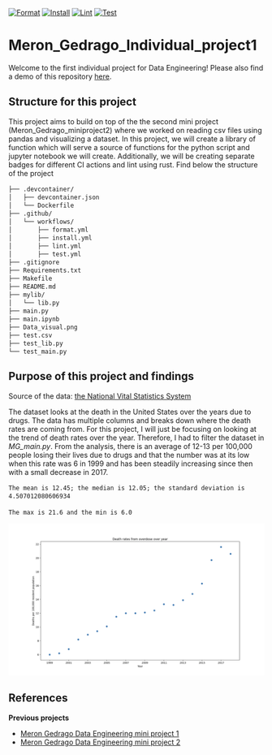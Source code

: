 [![Format](https://github.com/nogibjj/Meron_Gedrago_individual1/actions/workflows/format.yml/badge.svg)](https://github.com/nogibjj/Meron_Gedrago_individual1/actions/workflows/format.yml)
[![Install](https://github.com/nogibjj/Meron_Gedrago_individual1/actions/workflows/install.yml/badge.svg)](https://github.com/nogibjj/Meron_Gedrago_individual1/actions/workflows/install.yml)
[![Lint](https://github.com/nogibjj/Meron_Gedrago_individual1/actions/workflows/lint.yml/badge.svg)](https://github.com/nogibjj/Meron_Gedrago_individual1/actions/workflows/lint.yml)
[![Test](https://github.com/nogibjj/Meron_Gedrago_individual1/actions/workflows/test.yml/badge.svg)](https://github.com/nogibjj/Meron_Gedrago_individual1/actions/workflows/test.yml)


# Meron_Gedrago_Individual_project1 

Welcome to the first individual project for Data Engineering! Please also find a demo of this repository [here](https://youtu.be/1sLnrnrgGYg).

## Structure for this project 

This project aims to build on top of the the second mini project (Meron_Gedrago_miniproject2) where we worked on reading csv files using pandas and visualizing a dataset. In this project, we will create a library of function which will serve a source of functions for the python script and jupyter notebook we will create. Additionally, we will be creating separate badges for different CI actions and lint using rust. Find below the structure of the project

```
├── .devcontainer/
│   ├── devcontainer.json
│   └── Dockerfile
├── .github/
│   └── workflows/
│       ├── format.yml
│       ├── install.yml
│       ├── lint.yml
│       ├── test.yml
├── .gitignore
├── Requirements.txt
├── Makefile
├── README.md
├── mylib/
│   └── lib.py
├── main.py
├── main.ipynb
├── Data_visual.png
├── test.csv
├── test_lib.py
└── test_main.py

```

## Purpose of this project and findings 

Source of the data: [the National Vital Statistics System](https://catalog.data.gov/dataset/drug-overdose-death-rates-by-drug-type-sex-age-race-and-hispanic-origin-united-states-3f72f/resource/e8eca080-11f4-4ff6-85f6-5476093f5361) 

The dataset looks at the death in the United States over the years due to drugs. The data has multiple columns and breaks down where the death rates are coming from. For this project, 
I will just be focusing on looking at the trend of death rates over the year. Therefore, I had to filter the dataset in *MG_main.py*. 
From the analysis, there is an average of 12-13 per 100,000 people losing their lives due to drugs and that the number was at its low when this rate was 6 in 1999 and has been steadily increasing since then with a small decrease in 2017. 

```
The mean is 12.45; the median is 12.05; the standard deviation is 4.507012080606934

The max is 21.6 and the min is 6.0

```


<img src="Data_visual.png" alt="alt text" width="1000">



## References 
**Previous projects**
- [Meron Gedrago Data Engineering mini project 1](https://github.com/nogibjj/Meron_Gedrago_miniproject1)
- [Meron Gedrago Data Engineering mini project 2](https://github.com/nogibjj/Meron_Gedrago_miniprojt2)
